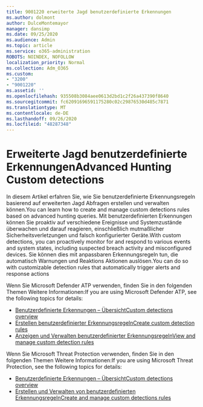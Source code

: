 ```yaml
---
title: 9001220 erweiterte Jagd benutzerdefinierte Erkennungen
ms.author: dolmont
author: DulceMontemayor
manager: dansimp
ms.date: 09/25/2020
ms.audience: Admin
ms.topic: article
ms.service: o365-administration
ROBOTS: NOINDEX, NOFOLLOW
localization_priority: Normal
ms.collection: Adm_O365
ms.custom:
- "3200"
- "9001220"
ms.assetid: ''
ms.openlocfilehash: 935508b3084aee0613d2bd1c2f26a437390f8640
ms.sourcegitcommit: fc62091696591175280c02c29876530d485c7871
ms.translationtype: MT
ms.contentlocale: de-DE
ms.lasthandoff: 09/26/2020
ms.locfileid: "48287348"
---
```

# <a name="advanced-hunting-custom-detections"></a><span data-ttu-id="e072c-102">Erweiterte Jagd benutzerdefinierte Erkennungen</span><span class="sxs-lookup"><span data-stu-id="e072c-102">Advanced Hunting Custom detections</span></span>

<span data-ttu-id="e072c-103">In diesem Artikel erfahren Sie, wie Sie benutzerdefinierte Erkennungsregeln basierend auf erweiterten Jagd Abfragen erstellen und verwalten können.</span><span class="sxs-lookup"><span data-stu-id="e072c-103">You can learn how to create and manage custom detections rules based on advanced hunting queries.</span></span> <span data-ttu-id="e072c-104">Mit benutzerdefinierten Erkennungen können Sie proaktiv auf verschiedene Ereignisse und Systemzustände überwachen und darauf reagieren, einschließlich mutmaßlicher Sicherheitsverletzungen und falsch konfigurierter Geräte.</span><span class="sxs-lookup"><span data-stu-id="e072c-104">With custom detections, you can proactively monitor for and respond to various events and system states, including suspected breach activity and misconfigured devices.</span></span> <span data-ttu-id="e072c-105">Sie können dies mit anpassbaren Erkennungsregeln tun, die automatisch Warnungen und Reaktions Aktionen auslösen.</span><span class="sxs-lookup"><span data-stu-id="e072c-105">You can do so with customizable detection rules that automatically trigger alerts and response actions</span></span>
  
<span data-ttu-id="e072c-106">Wenn Sie Microsoft Defender ATP verwenden, finden Sie in den folgenden Themen Weitere Informationen:</span><span class="sxs-lookup"><span data-stu-id="e072c-106">If you are using Microsoft Defender ATP, see the following topics for details:</span></span> 
- [<span data-ttu-id="e072c-107">Benutzerdefinierte Erkennungen – Übersicht</span><span class="sxs-lookup"><span data-stu-id="e072c-107">Custom detections overview</span></span>](https://docs.microsoft.com/windows/security/threat-protection/microsoft-defender-atp/overview-custom-detections)
- [<span data-ttu-id="e072c-108">Erstellen benutzerdefinierter Erkennungsregeln</span><span class="sxs-lookup"><span data-stu-id="e072c-108">Create custom detection rules</span></span>](https://docs.microsoft.com/windows/security/threat-protection/microsoft-defender-atp/custom-detection-rules)
- [<span data-ttu-id="e072c-109">Anzeigen und Verwalten benutzerdefinierter Erkennungsregeln</span><span class="sxs-lookup"><span data-stu-id="e072c-109">View and manage custom detection rules</span></span>](https://docs.microsoft.com/windows/security/threat-protection/microsoft-defender-atp/custom-detections-manage)

<span data-ttu-id="e072c-110">Wenn Sie Microsoft Threat Protection verwenden, finden Sie in den folgenden Themen Weitere Informationen:</span><span class="sxs-lookup"><span data-stu-id="e072c-110">If you are using Microsoft Threat Protection, see the following topics for details:</span></span> 
- [<span data-ttu-id="e072c-111">Benutzerdefinierte Erkennungen – Übersicht</span><span class="sxs-lookup"><span data-stu-id="e072c-111">Custom detections overview</span></span>](https://docs.microsoft.com/microsoft-365/security/mtp/custom-detections-overview)
- [<span data-ttu-id="e072c-112">Erstellen und Verwalten von benutzerdefinierten Erkennungsregeln</span><span class="sxs-lookup"><span data-stu-id="e072c-112">Create and manage custom detections rules</span></span>](https://docs.microsoft.com/microsoft-365/security/mtp/custom-detection-rules)
